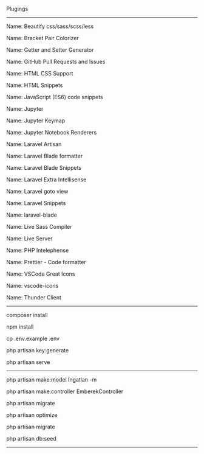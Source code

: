 Plugings
***
Name: Beautify css/sass/scss/less

Name: Bracket Pair Colorizer

Name: Getter and Setter Generator

Name: GitHub Pull Requests and Issues

Name: HTML CSS Support

Name: HTML Snippets

Name: JavaScript (ES6) code snippets

Name: Jupyter

Name: Jupyter Keymap

Name: Jupyter Notebook Renderers

Name: Laravel Artisan

Name: Laravel Blade formatter

Name: Laravel Blade Snippets

Name: Laravel Extra Intellisense

Name: Laravel goto view

Name: Laravel Snippets

Name: laravel-blade

Name: Live Sass Compiler

Name: Live Server

Name: PHP Intelephense

Name: Prettier - Code formatter

Name: VSCode Great Icons

Name: vscode-icons

Name: Thunder Client
***
composer install

npm install

cp .env.example .env

php artisan key:generate

php artisan serve

***
php artisan make:model Ingatlan -m

php artisan make:controller EmberekController

php artisan migrate

php artisan optimize

php artisan migrate

php artisan db:seed
***
